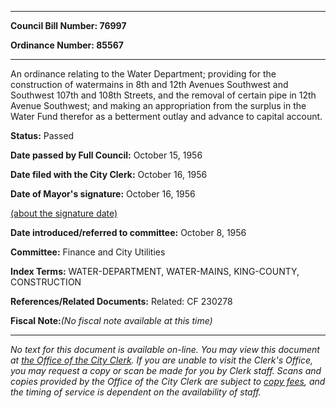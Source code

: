

********

**Council Bill Number: 76997**
   
**Ordinance Number: 85567**
********

 An ordinance relating to the Water Department; providing for the construction of watermains in 8th and 12th Avenues Southwest and Southwest 107th and 108th Streets, and the removal of certain pipe in 12th Avenue Southwest; and making an appropriation from the surplus in the Water Fund therefor as a betterment outlay and advance to capital account.

**Status:** Passed
   
**Date passed by Full Council:** October 15, 1956
   
**Date filed with the City Clerk:** October 16, 1956
   
**Date of Mayor's signature:** October 16, 1956
   
[(about the signature date)](/~public/approvaldate.htm)
   
   
   
**Date introduced/referred to committee:** October 8, 1956
   
**Committee:** Finance and City Utilities
   
   
**Index Terms:** WATER-DEPARTMENT, WATER-MAINS, KING-COUNTY, CONSTRUCTION

**References/Related Documents:** Related: CF 230278

**Fiscal Note:**_(No fiscal note available at this time)_
********

_No text for this document is available on-line. You may view this document at [the Office of the City Clerk](http://www.seattle.gov/leg/clerk/contactUs.htm). If you are unable to visit the Clerk's Office, you may request a copy or scan be made for you by Clerk staff. Scans and copies provided by the Office of the City Clerk are subject to [copy fees](http://clerk.seattle.gov/~public/clerkfees.htm), and the timing of service is dependent on the availability of staff._

